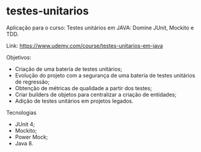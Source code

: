 # testes-unitarios

Aplicação para o curso: Testes unitários em JAVA: Domine JUnit, Mockito e TDD. 

Link: https://www.udemy.com/course/testes-unitarios-em-java

Objetivos: 

* Criação de uma bateria de testes unitários;
* Evolução do projeto com a segurança de uma bateria de testes unitários de regressão;
* Obtenção de métricas de qualidade a partir dos testes;
* Criar builders de objetos para centralizar a criação de entidades;
* Adição de testes unitários em projetos legados.

Tecnologias

* JUnit 4;
* Mockito;
* Power Mock;
* Java 8.
